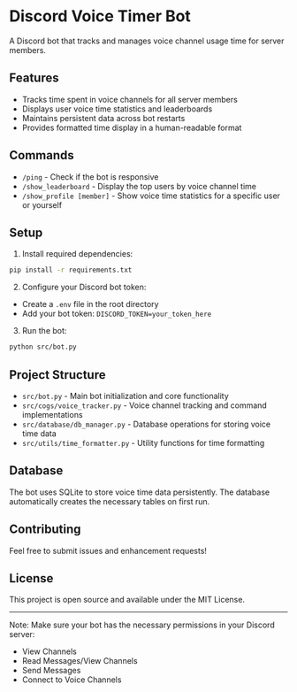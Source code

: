 # Discord Voice Timer Bot

A Discord bot that tracks and manages voice channel usage time for server members.

## Features

- Tracks time spent in voice channels for all server members
- Displays user voice time statistics and leaderboards
- Maintains persistent data across bot restarts
- Provides formatted time display in a human-readable format

## Commands

- `/ping` - Check if the bot is responsive
- `/show_leaderboard` - Display the top users by voice channel time
- `/show_profile [member]` - Show voice time statistics for a specific user or yourself

## Setup

1. Install required dependencies:
```bash
pip install -r requirements.txt
```

2. Configure your Discord bot token:
- Create a `.env` file in the root directory
- Add your bot token: `DISCORD_TOKEN=your_token_here`

3. Run the bot:
```bash
python src/bot.py
```

## Project Structure

- `src/bot.py` - Main bot initialization and core functionality
- `src/cogs/voice_tracker.py` - Voice channel tracking and command implementations
- `src/database/db_manager.py` - Database operations for storing voice time data
- `src/utils/time_formatter.py` - Utility functions for time formatting

## Database

The bot uses SQLite to store voice time data persistently. The database automatically creates the necessary tables on first run.

## Contributing

Feel free to submit issues and enhancement requests!

## License

This project is open source and available under the MIT License.

---

Note: Make sure your bot has the necessary permissions in your Discord server:
- View Channels
- Read Messages/View Channels
- Send Messages
- Connect to Voice Channels
